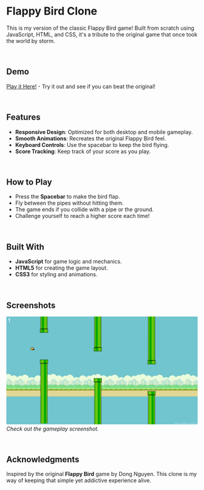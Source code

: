 # Flappy Bird Clone

This is my version of the classic Flappy Bird game! Built from scratch using JavaScript, HTML, and CSS, it's a tribute to the original game that once took the world by storm.

<br>

## Demo

[Play it Here!](https://amanranahere.github.io/Flappy-Bird/) - Try it out and see if you can beat the original!

<br>

## Features

- **Responsive Design**: Optimized for both desktop and mobile gameplay.
- **Smooth Animations**: Recreates the original Flappy Bird feel.
- **Keyboard Controls**: Use the spacebar to keep the bird flying.
- **Score Tracking**: Keep track of your score as you play.

<br>

## How to Play

- Press the **Spacebar** to make the bird flap.
- Fly between the pipes without hitting them.
- The game ends if you collide with a pipe or the ground.
- Challenge yourself to reach a higher score each time!

<br>

## Built With

- **JavaScript** for game logic and mechanics.
- **HTML5** for creating the game layout.
- **CSS3** for styling and animations.

<br>

## Screenshots

![Flappy Bird Clone Screenshot](assets/Screenshot.png)  
_Check out the gameplay screenshot._

<br>

## Acknowledgments

Inspired by the original **Flappy Bird** game by Dong Nguyen. This clone is my way of keeping that simple yet addictive experience alive.
